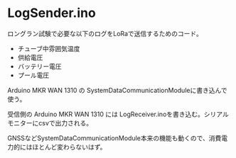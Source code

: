 # LogSender.ino

ロングラン試験で必要な以下のログをLoRaで送信するためのコード。

- チューブ中雰囲気温度
- 供給電圧
- バッテリー電圧
- プール電圧

Arduino MKR WAN 1310 の SystemDataCommunicationModuleに書き込んで使う。

受信側の Arduino MKR WAN 1310 には LogReceiver.inoを書き込む。シリアルモニターにcsvで出力される。

GNSSなどSystemDataCommunicationModule本来の機能も動くので、消費電力的にはほとんど変わらないはず。
